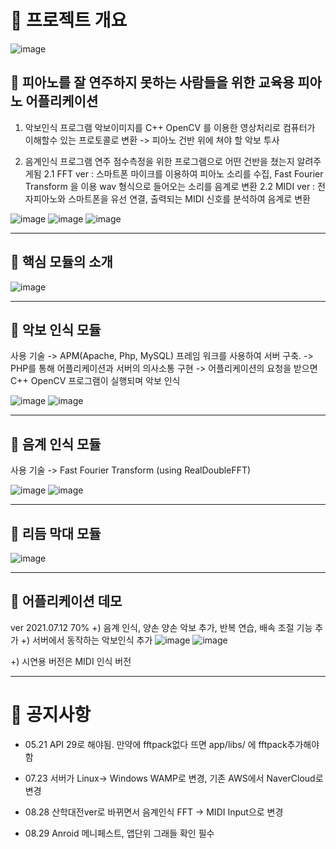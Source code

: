 # 🎹 프로젝트 개요

![image](https://user-images.githubusercontent.com/66546156/132790186-edd89817-71c4-45ad-b0f6-7a68afd9eca9.png)

## 🎹 피아노를 잘 연주하지 못하는 사람들을 위한 교육용 피아노 어플리케이션 

1. 악보인식 프로그램
악보이미지를 C++ OpenCV 를 이용한 영상처리로 컴퓨터가 이해할수 있는 프로토콜로 변환 -> 피아노 건반 위에 쳐야 할 악보 투사

2. 음계인식 프로그램
연주 점수측정을 위한 프로그램으로 어떤 건반을 쳤는지 알려주게됨
2.1 FFT ver : 스마트폰 마이크를 이용하여 피아노 소리를 수집, Fast Fourier Transform 을 이용 wav 형식으로 들어오는 소리를 음계로 변환
2.2 MIDI ver : 전자피아노와 스마트폰을 유선 연결, 출력되는 MIDI 신호를 분석하여 음계로 변환 


![image](https://user-images.githubusercontent.com/66546156/125242346-85072600-e327-11eb-87c4-5b354c792f6f.png)
![image](https://user-images.githubusercontent.com/66546156/125242374-8e908e00-e327-11eb-9a53-6cf5a428ac8f.png)
![image](https://user-images.githubusercontent.com/66546156/125242391-94866f00-e327-11eb-80fb-e02b0e87f0f2.png)



------
## 🎹 핵심 모듈의 소개
![image](https://user-images.githubusercontent.com/66546156/125242460-aec04d00-e327-11eb-92dc-42b0b50db1c2.png)



-----
## 🎼 악보 인식 모듈
사용 기술 
-> APM(Apache, Php, MySQL) 프레임 워크를 사용하여 서버 구축. 
-> PHP를 통해 어플리케이션과 서버의 의사소통 구현
-> 어플리케이션의 요청을 받으면 C++ OpenCV 프로그램이 실행되며 악보 인식

![image](https://user-images.githubusercontent.com/66546156/125242731-08287c00-e328-11eb-95b7-39f2ad671e69.png)
![image](https://user-images.githubusercontent.com/66546156/125242684-fc3cba00-e327-11eb-80e3-f81a1904d5f5.png)

------
## 🎼 음계 인식 모듈
사용 기술
-> Fast Fourier Transform (using RealDoubleFFT)

![image](https://user-images.githubusercontent.com/66546156/125242886-3efe9200-e328-11eb-97e8-ff82aef920ef.png)
![image](https://user-images.githubusercontent.com/66546156/125242902-43c34600-e328-11eb-82e0-3258f5409d1e.png)



------
## 🎼 리듬 막대 모듈
![image](https://user-images.githubusercontent.com/66546156/125242920-4e7ddb00-e328-11eb-93eb-feec19d411bd.png)



------
## 🎼 어플리케이션 데모
ver 2021.07.12 70%
+) 음계 인식, 양손 양손 악보 추가, 반복 연습, 배속 조절 기능 추가
+) 서버에서 동작하는 악보인식 추가
![image](https://user-images.githubusercontent.com/66546156/125243417-0b703780-e329-11eb-9ce3-1ee7baf3358e.png)
![image](https://user-images.githubusercontent.com/66546156/125243604-470b0180-e329-11eb-87c0-2df0e5142b89.png)


+) 시연용 버전은 MIDI 인식 버전

------
# 🎼 공지사항
+ 05.21 API 29로 해야됨. 만약에 fftpack없다 뜨면 app/libs/ 에 fftpack추가해야함

+ 07.23 서버가 Linux-> Windows WAMP로 변경, 기존 AWS에서 NaverCloud로 변경 

+ 08.28 산학대전ver로 바뀌면서 음계인식 FFT -> MIDI Input으로 변경  

+ 08.29 Anroid 메니페스트, 앱단위 그래들 확인 필수



